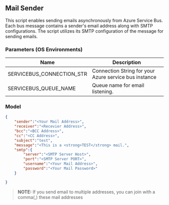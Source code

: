 ## Mail Sender

This script enables sending emails asynchronously from Azure Service Bus. Each bus message contains a sender's email address along with SMTP configurations. The script utilizes its SMTP configuration of the message for sending emails.

### Parameters (OS Environments)
|Name| Description|
|-- |-- |
|SERVICEBUS_CONNECTION_STR| Connection String for your Azure service bus instance |
|SERVICEBUS_QUEUE_NAME| Queue name for email listening. |


### Model
```json
{
    "sender":"<Your Mail Address>",
    "receiver":"<Recevier Address>",
    "bcc":"<BCC Address>",
    "cc":"<CC Address>",
    "subject":"test",
    "message":"<This is a <strong>TEST</strong> mail.",
    "smtp":{
        "server":"<SMTP Server Host>",
        "port":"<SMTP Server PORT>",
        "username":"<Your Mail Address>",
        "password":"<Your Mail Password>"
    }

}
```

> **NOTE:** If you send email to multiple addresses, you can join with a comma(,) these mail addresses